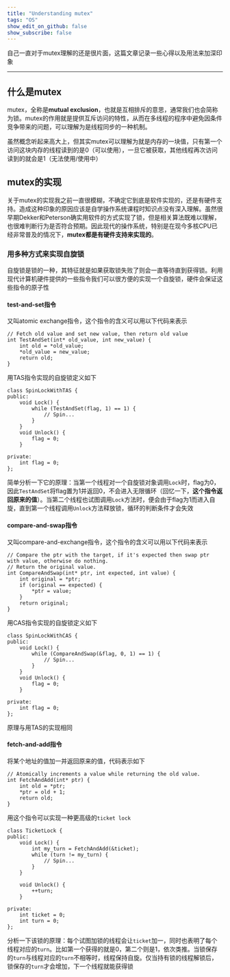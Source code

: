 ```yaml
---
title: "Understanding mutex"
tags: "OS"
show_edit_on_github: false
show_subscribe: false
---
```

<!--more-->

自己一直对于mutex理解的还是很片面，这篇文章记录一些心得以及用法来加深印象

---

## 什么是mutex
mutex，全称是**mutual exclusion**，也就是互相排斥的意思，通常我们也会简称为锁。mutex的作用就是提供互斥访问的特性，从而在多线程的程序中避免因条件竞争带来的问题，可以理解为是线程同步的一种机制。

虽然概念听起来高大上，但其实mutex可以理解为就是内存的一块值，只有第一个访问这块内存的线程读到的是0（可以使用），一旦它被获取，其他线程再次访问读到的就会是1（无法使用/使用中）

## mutex的实现
关于mutex的实现我之前一直很模糊，不确定它到底是软件实现的，还是有硬件支持。造成这种印象的原因应该是自学操作系统课程时知识点没有深入理解。虽然很早期Dekker和Peterson确实用软件的方式实现了锁，但是相关算法既难以理解，也很难判断行为是否符合预期。因此现代的操作系统，特别是在现今多核CPU已经非常普及的情况下，**mutex都是有硬件支持来实现的**。

### 用多种方式来实现自旋锁
自旋锁是锁的一种，其特征就是如果获取锁失败了则会一直等待直到获得锁。利用现代计算机硬件提供的一些指令我们可以很方便的实现一个自旋锁，硬件会保证这些指令的原子性

#### test-and-set指令
又叫atomic exchange指令，这个指令的含义可以用以下代码来表示
```
// Fetch old value and set new value, then return old value
int TestAndSet(int* old_value, int new_value) {
    int old = *old_value;
    *old_value = new_value;
    return old;
}
```
用TAS指令实现的自旋锁定义如下
```
class SpinLockWithTAS {
public:
    void Lock() {
        while (TestAndSet(flag, 1) == 1) {
            // Spin...
        }
    }
    void Unlock() {
        flag = 0;
    }

private:
    int flag = 0;
};
```
简单分析一下它的原理：当第一个线程对一个自旋锁对象调用`Lock`时，flag为0，因此`TestAndSet`将flag置为1并返回0，不会进入无限循环（回忆一下，**这个指令返回原来的值**）。当第二个线程也试图调用`Lock`方法时，便会由于flag为1而进入自旋，直到第一个线程调用`Unlock`方法释放锁，循环的判断条件才会失效

#### compare-and-swap指令
又叫compare-and-exchange指令，这个指令的含义可以用以下代码来表示
```
// Compare the ptr with the target, if it's expected then swap ptr with value, otherwise do nothing.
// Return the original value.
int CompareAndSwap(int* ptr, int expected, int value) {
    int original = *ptr;
    if (original == expected) {
        *ptr = value;
    }
    return original;
}
```
用CAS指令实现的自旋锁定义如下
```
class SpinLockWithCAS {
public:
    void Lock() {
        while (CompareAndSwap(&flag, 0, 1) == 1) {
            // Spin...
        }
    }
    void Unlock() {
        flag = 0;
    }

private:
    int flag = 0;
};
```
原理与用TAS的实现相同

#### fetch-and-add指令
将某个地址的值加一并返回原来的值，代码表示如下
```
// Atomically increments a value while returning the old value.
int FetchAndAdd(int* ptr) {
    int old = *ptr;
    *ptr = old + 1;
    return old;
}
```
用这个指令可以实现一种更高级的`ticket lock`
```
class TicketLock {
public:
    void Lock() {
        int my_turn = FetchAndAdd(&ticket);
        while (turn != my_turn) {
            // Spin...
        }
    }

    void Unlock() {
        ++turn;
    }

private:
    int ticket = 0;
    int turn = 0;
};
```
分析一下该锁的原理：每个试图加锁的线程会让`ticket`加一，同时也表明了每个线程对应的`turn`。比如第一个获得的就是0，第二个则是1，依次类推。当锁保存的`turn`与线程对应的`turn`不相等时，线程保持自旋。仅当持有锁的线程解锁后，锁保存的`turn`才会增加，下一个线程就能获得锁